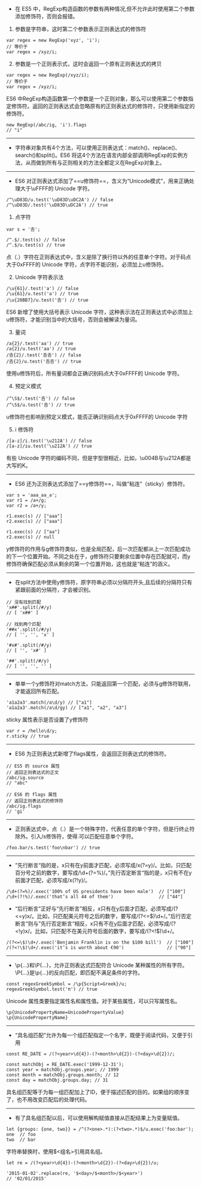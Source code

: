 - 在 ES5 中，RegExp构造函数的参数有两种情况,但不允许此时使用第二个参数添加修饰符，否则会报错。
1. 参数是字符串，这时第二个参数表示正则表达式的修饰符
```
var regex = new RegExp('xyz', 'i');
// 等价于
var regex = /xyz/i;
```

2. 参数是一个正则表示式，这时会返回一个原有正则表达式的拷贝
```
var regex = new RegExp(/xyz/i);
// 等价于
var regex = /xyz/i;
```
ES6 中RegExp构造函数第一个参数是一个正则对象，那么可以使用第二个参数指定修饰符。返回的正则表达式会忽略原有的正则表达式的修饰符，只使用新指定的修饰符。
```
new RegExp(/abc/ig, 'i').flags
// "i"
```

---

- 字符串对象共有4个方法，可以使用正则表达式：match()、replace()、search()和split()。ES6 将这4个方法在语言内部全部调用RegExp的实例方法，从而做到所有与正则相关的方法全都定义在RegExp对象上。


---

- ES6 对正则表达式添加了==u修饰符==，含义为“Unicode模式”，用来正确处理大于\uFFFF的 Unicode 字符。
```
/^\uD83D/u.test('\uD83D\uDC2A') // false
/^\uD83D/.test('\uD83D\uDC2A') // true
```
1. 点字符
```
var s = '𠮷';

/^.$/.test(s) // false
/^.$/u.test(s) // true
```
点（.）字符在正则表达式中，含义是除了换行符以外的任意单个字符。对于码点大于0xFFFF的 Unicode 字符，点字符不能识别，必须加上u修饰符。

2. Unicode 字符表示法
```
/\u{61}/.test('a') // false
/\u{61}/u.test('a') // true
/\u{20BB7}/u.test('𠮷') // true
```
ES6 新增了使用大括号表示 Unicode 字符，这种表示法在正则表达式中必须加上u修饰符，才能识别当中的大括号，否则会被解读为量词。

3. 量词
```
/a{2}/.test('aa') // true
/a{2}/u.test('aa') // true
/𠮷{2}/.test('𠮷𠮷') // false
/𠮷{2}/u.test('𠮷𠮷') // true
```
使用u修饰符后，所有量词都会正确识别码点大于0xFFFF的 Unicode 字符。

4. 预定义模式
```
/^\S$/.test('𠮷') // false
/^\S$/u.test('𠮷') // true
```
u修饰符也影响到预定义模式，能否正确识别码点大于0xFFFF的 Unicode 字符

5. i 修饰符

```
/[a-z]/i.test('\u212A') // false
/[a-z]/iu.test('\u212A') // true
```
有些 Unicode 字符的编码不同，但是字型很相近，比如，\u004B与\u212A都是大写的K。

---

- ES6 还为正则表达式添加了==y修饰符==，叫做“粘连”（sticky）修饰符。
```
var s = 'aaa_aa_a';
var r1 = /a+/g;
var r2 = /a+/y;

r1.exec(s) // ["aaa"]
r2.exec(s) // ["aaa"]

r1.exec(s) // ["aa"]
r2.exec(s) // null
```
y修饰符的作用与g修饰符类似，也是全局匹配，后一次匹配都从上一次匹配成功的下一个位置开始。不同之处在于，g修饰符只要剩余位置中存在匹配就可，而y修饰符确保匹配必须从剩余的第一个位置开始，这也就是“粘连”的涵义。

---

- 在split方法中使用y修饰符，原字符串必须以分隔符开头,且后续的分隔符只有紧跟前面的分隔符，才会被识别。
```
// 没有找到匹配
'x##'.split(/#/y)
// [ 'x##' ]

// 找到两个匹配
'##x'.split(/#/y)
// [ '', '', 'x' ]

'#x#'.split(/#/y)
// [ '', 'x#' ]

'##'.split(/#/y)
// [ '', '', '' ]
```

---

- 单单一个y修饰符对match方法，只能返回第一个匹配，必须与g修饰符联用，才能返回所有匹配。
```
'a1a2a3'.match(/a\d/y) // ["a1"]
'a1a2a3'.match(/a\d/gy) // ["a1", "a2", "a3"]
```

sticky 属性表示是否设置了y修饰符
```
var r = /hello\d/y;
r.sticky // true
```


---

- ES6 为正则表达式新增了flags属性，会返回正则表达式的修饰符。
```
// ES5 的 source 属性
// 返回正则表达式的正文
/abc/ig.source
// "abc"

// ES6 的 flags 属性
// 返回正则表达式的修饰符
/abc/ig.flags
// 'gi'
```
---

- 正则表达式中，点（.）是一个特殊字符，代表任意的单个字符，但是行终止符除外。引入/s修饰符，使得.可以匹配任意单个字符。
```
/foo.bar/s.test('foo\nbar') // true
```

---
- ”先行断言“指的是，x只有在y前面才匹配，必须写成/x(?=y)/。比如，只匹配百分号之前的数字，要写成/\d+(?=%)/。”先行否定断言“指的是，x只有不在y前面才匹配，必须写成/x(?!y)/。
```
/\d+(?=%)/.exec('100% of US presidents have been male')  // ["100"]
/\d+(?!%)/.exec('that’s all 44 of them')                 // ["44"]
```

- “后行断言”正好与“先行断言”相反，x只有在y后面才匹配，必须写成/(?<=y)x/。比如，只匹配美元符号之后的数字，要写成/(?<=\$)\d+/。”后行否定断言“则与”先行否定断言“相反，x只有不在y后面才匹配，必须写成/(?<!y)x/。比如，只匹配不在美元符号后面的数字，要写成/(?<!\$)\d+/。

```
/(?<=\$)\d+/.exec('Benjamin Franklin is on the $100 bill')  // ["100"]
/(?<!\$)\d+/.exec('it’s is worth about €90')                // ["90"]
```

---

- \p{...}和\P{...}，允许正则表达式匹配符合 Unicode 某种属性的所有字符。\P{…}是\p{…}的反向匹配，即匹配不满足条件的字符。
```
const regexGreekSymbol = /\p{Script=Greek}/u;
regexGreekSymbol.test('π') // true
```
Unicode 属性类要指定属性名和属性值。对于某些属性，可以只写属性名。
```
\p{UnicodePropertyName=UnicodePropertyValue}
\p{UnicodePropertyName}
```

---

- “具名组匹配”允许为每一个组匹配指定一个名字，既便于阅读代码，又便于引用
```
const RE_DATE = /(?<year>\d{4})-(?<month>\d{2})-(?<day>\d{2})/;

const matchObj = RE_DATE.exec('1999-12-31');
const year = matchObj.groups.year; // 1999
const month = matchObj.groups.month; // 12
const day = matchObj.groups.day; // 31
```
具名组匹配等于为每一组匹配加上了ID，便于描述匹配的目的。如果组的顺序变了，也不用改变匹配后的处理代码。

---

- 有了具名组匹配以后，可以使用解构赋值直接从匹配结果上为变量赋值。
```
let {groups: {one, two}} = /^(?<one>.*):(?<two>.*)$/u.exec('foo:bar');
one  // foo
two  // bar
```

字符串替换时，使用$<组名>引用具名组。

```
let re = /(?<year>\d{4})-(?<month>\d{2})-(?<day>\d{2})/u;

'2015-01-02'.replace(re, '$<day>/$<month>/$<year>')
// '02/01/2015'
```
